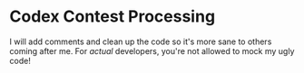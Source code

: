 # Codex Contest Processing

I will add comments and clean up the code so it's more sane to others coming after me. For *actual* developers, you're not allowed to mock my ugly code! 
